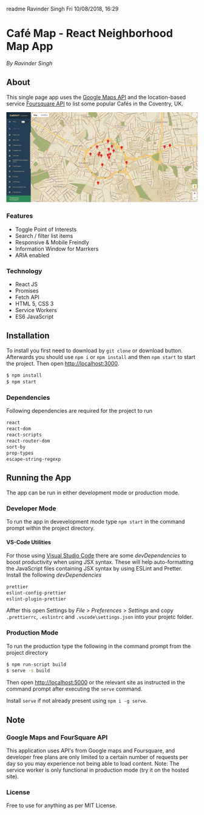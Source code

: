 readme Ravinder Singh Fri 10/08/2018, 16:29

# Café Map - React Neighborhood Map App

_By Ravinder Singh_

## About

This single page app uses the [Google Maps API](https://cloud.google.com/maps-platform/maps/) and the location-based
service [Foursquare API](https://developer.foursquare.com/serve) to list some popular Cafés in the Coventry, UK.

![Screenshot for Café Map, a React Neighborhood Map App](https://github.com/ravi-2912/neighborhood-map-app/blob/master/screenshots/screen-1.png)

### Features

-   Toggle Point of Interests
-   Search / filter list items
-   Responsive & Mobile Freindly
-   Information Window for Marrkers
-   ARIA enabled

### Technology

-   React JS
-   Promises
-   Fetch API
-   HTML 5, CSS 3
-   Service Workers
-   ES6 JavaScript

## Installation

To install you first need to download by `git clone` or download button. Afterwards you should use `npm i` or
`npm install` and then `npm start` to start the project. Then open [http://localhost:3000](http://localhost:3000).

```bash
$ npm install
$ npm start
```

### Dependencies

Following dependencies are required for the project to run

```
react
react-dom
react-scripts
react-router-dom
sort-by
prop-types
escape-string-regexp
```

## Running the App

The app can be run in either development mode or production mode.

### Developer Mode

To run the app in devevelopment mode type `npm start` in the command prompt within the project directory.

#### VS-Code Utilities

For those using [Visual Studio Code](https://code.visualstudio.com/) there are some _devDependencies_ to boost
productivity when using JSX syntax. These will help auto-formatting the JavaScript files containing JSX syntax by using
ESLint and Pretter. Install the following _devDependencies_

```
prettier
eslint-config-prettier
eslint-plugin-prettier
```

Affter this open Settings by _File_ > _Preferences_ > _Settings_ and copy `.prettierrc`, `.eslintrc` and
`.vscode\settings.json` into your projetc folder.

### Production Mode

To run the production type the following in the command prompt from the project directory

```bash
$ npm run-script build
$ serve -s build
```

Then open [http://localhost:5000](http://localhost:5000) or the relevant site as instructed in the command prompt after
executing the `serve` command.

Install `serve` if not already present using `npm i -g serve`.

## Note

### Google Maps and FourSquare API

This application uses API's from Google maps and Foursquare, and developer free plans are only limited to a certain
number of requests per day so you may experience not being able to load content. Note: The service worker is only
functional in production mode (try it on the hosted site).

### License

Free to use for anything as per MIT License.
